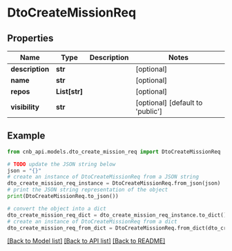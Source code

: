 # DtoCreateMissionReq


## Properties

Name | Type | Description | Notes
------------ | ------------- | ------------- | -------------
**description** | **str** |  | [optional] 
**name** | **str** |  | [optional] 
**repos** | **List[str]** |  | [optional] 
**visibility** | **str** |  | [optional] [default to 'public']

## Example

```python
from cnb_api.models.dto_create_mission_req import DtoCreateMissionReq

# TODO update the JSON string below
json = "{}"
# create an instance of DtoCreateMissionReq from a JSON string
dto_create_mission_req_instance = DtoCreateMissionReq.from_json(json)
# print the JSON string representation of the object
print(DtoCreateMissionReq.to_json())

# convert the object into a dict
dto_create_mission_req_dict = dto_create_mission_req_instance.to_dict()
# create an instance of DtoCreateMissionReq from a dict
dto_create_mission_req_from_dict = DtoCreateMissionReq.from_dict(dto_create_mission_req_dict)
```
[[Back to Model list]](../README.md#documentation-for-models) [[Back to API list]](../README.md#documentation-for-api-endpoints) [[Back to README]](../README.md)


